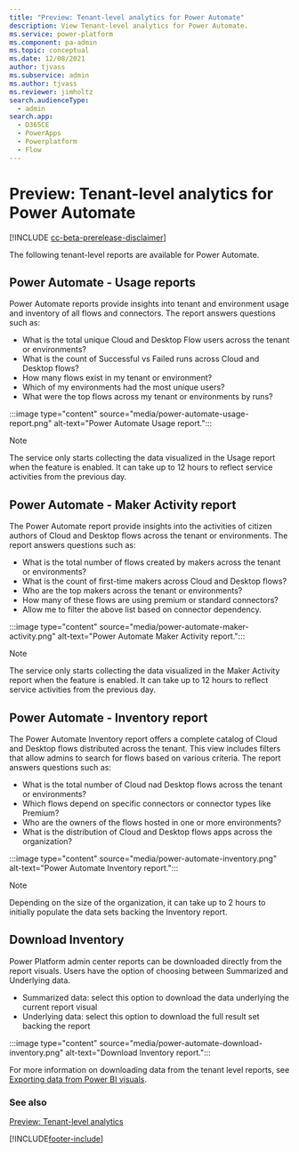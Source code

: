```yaml
---
title: "Preview: Tenant-level analytics for Power Automate" 
description: View Tenant-level analytics for Power Automate.
ms.service: power-platform
ms.component: pa-admin
ms.topic: conceptual
ms.date: 12/08/2021
author: tjvass
ms.subservice: admin
ms.author: tjvass
ms.reviewer: jimholtz
search.audienceType: 
  - admin
search.app:
  - D365CE
  - PowerApps
  - Powerplatform
  - Flow
---
```


# Preview: Tenant-level analytics for Power Automate

[!INCLUDE [cc-beta-prerelease-disclaimer](../includes/cc-beta-prerelease-disclaimer.md)]

The following tenant-level reports are available for Power Automate. 

## Power Automate - Usage reports

Power Automate reports provide insights into tenant and environment usage and inventory of all flows and connectors. The report answers questions such as:

- What is the total unique Cloud and Desktop Flow users across the tenant or environments?
- What is the count of Successful vs Failed runs across Cloud and Desktop flows?
- How many flows exist in my tenant or environment?
- Which of my environments had the most unique users?
- What were the top flows across my tenant or environments by runs?

:::image type="content" source="media/power-automate-usage-report.png" alt-text="Power Automate Usage report.":::

> [!NOTE]
> The service only starts collecting the data visualized in the Usage report when the feature is enabled. It can take up to 12 hours to reflect service activities from the previous day.

## Power Automate - Maker Activity report

The Power Automate report provide insights into the activities of citizen authors of Cloud and Desktop flows across the tenant or environments. The report answers questions such as:

- What is the total number of flows created by makers across the tenant or environments?
- What is the count of first-time makers across Cloud and Desktop flows?
- Who are the top makers across the tenant or environments?
- How many of these flows are using premium or standard connectors?
- Allow me to filter the above list based on connector dependency.

:::image type="content" source="media/power-automate-maker-activity.png" alt-text="Power Automate Maker Activity report.":::

> [!NOTE]
> The service only starts collecting the data visualized in the Maker Activity report when the feature is enabled. It can take up to 12 hours to reflect service activities from the previous day.

## Power Automate - Inventory report

The Power Automate Inventory report offers a complete catalog of Cloud and Desktop flows distributed across the tenant. This view includes filters that allow admins to search for flows based on various criteria. The report answers questions such as:
- What is the total number of Cloud nad Desktop flows across the tenant or environments?
- Which flows depend on specific connectors or connector types like Premium?
- Who are the owners of the flows hosted in one or more environments?
- What is the distribution of Cloud and Desktop flows apps across the organization?

:::image type="content" source="media/power-automate-inventory.png" alt-text="Power Automate Inventory report.":::

> [!NOTE]
> Depending on the size of the organization, it can take up to 2 hours to initially populate the data sets backing the Inventory report.

## Download Inventory

Power Platform admin center reports can be downloaded directly from the report visuals. Users have the option of choosing between Summarized and Underlying data.
- Summarized data: select this option to download the data underlying the current report visual
- Underlying data: select this option to download the full result set backing the report

:::image type="content" source="media/power-automate-download-inventory.png" alt-text="Download Inventory report.":::

For more information on downloading data from the tenant level reports, see [Exporting data from Power BI visuals](/power-bi/consumer/end-user-export).

### See also
[Preview: Tenant-level analytics](tenant-level-analytics.md)



 
[!INCLUDE[footer-include](../includes/footer-banner.md)]
